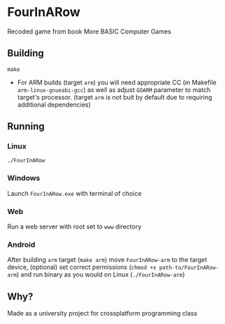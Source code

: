 # FourInARow

Recoded game from book More BASIC Computer Games

## Building

`make`

* For ARM builds (target `arm`) you will need appropriate CC (in Makefile
`arm-linux-gnueabi-gcc`) as well as adjust `GOARM` parameter to match
target's processor. (target `arm` is not buit by default due to requiring
additional dependencies)

## Running

### Linux

`./FourInARow`

### Windows

Launch `FourInARow.exe` with terminal of choice

### Web

Run a web server with root set to `www` directory

### Android

After building `arm` target (`make arm`) move `FourInARow-arm` to the
target device, (optional) set correct permissions
(`chmod +x path-to/FourInARow-arm`) and run binary as you would on
Linux (`./FourInARow-arm`)

## Why?

Made as a university project for crossplatform programming class
